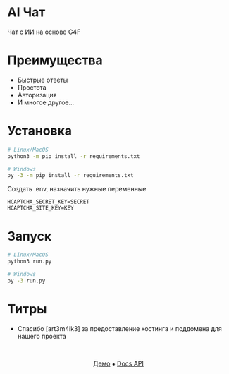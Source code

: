 # AI Чат

Чат с ИИ на основе G4F

# Преимущества

-   Быстрые ответы
-   Простота
-   Авторизация
-   И многое другое...

# Установка

```bash
# Linux/MacOS
python3 -m pip install -r requirements.txt

# Windows
py -3 -m pip install -r requirements.txt
```

Создать .env, назначить нужные переменные

```env
HCAPTCHA_SECRET_KEY=SECRET
HCAPTCHA_SITE_KEY=KEY
```

# Запуск

```bash
# Linux/MacOS
python3 run.py

# Windows
py -3 run.py
```

# Титры

-   Спасибо [art3m4ik3] за предоставление хостинга и поддомена для нашего проекта

<br>
<p align="center">
    <a href="https://ai-chat.ll-u.ru">Демо</a>
    ⁕
    <a href="docs/API.md">Docs API</a>
</p>
<br>
